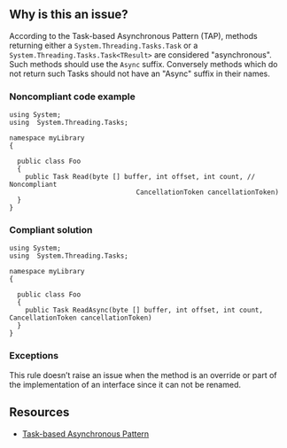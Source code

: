 ## Why is this an issue?

According to the Task-based Asynchronous Pattern (TAP), methods returning either a `System.Threading.Tasks.Task` or a
`System.Threading.Tasks.Task<TResult>` are considered "asynchronous". Such methods should use the `Async` suffix.
Conversely methods which do not return such Tasks should not have an "Async" suffix in their names.

### Noncompliant code example

    using System;
    using  System.Threading.Tasks;
    
    namespace myLibrary
    {
    
      public class Foo
      {
        public Task Read(byte [] buffer, int offset, int count, // Noncompliant
                                    CancellationToken cancellationToken)
      }
    }

### Compliant solution

    using System;
    using  System.Threading.Tasks;
    
    namespace myLibrary
    {
    
      public class Foo
      {
        public Task ReadAsync(byte [] buffer, int offset, int count, CancellationToken cancellationToken)
      }
    }

### Exceptions

This rule doesn’t raise an issue when the method is an override or part of the implementation of an interface since it can not be renamed.

## Resources

-   [Task-based
  Asynchronous Pattern](https://docs.microsoft.com/en-us/dotnet/standard/asynchronous-programming-patterns/task-based-asynchronous-pattern-tap)